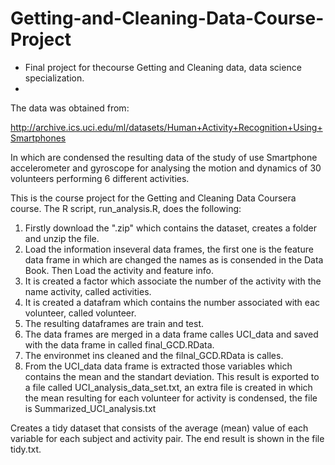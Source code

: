 # Getting-and-Cleaning-Data-Course-Project
* Final project for thecourse Getting and Cleaning data, data science specialization.
* 
The data was obtained from:

http://archive.ics.uci.edu/ml/datasets/Human+Activity+Recognition+Using+Smartphones

In which are condensed the resulting data of the study of use Smartphone accelerometer and gyroscope for analysing the motion and dynamics of 30 volunteers performing 6 different activities.

This is the course project for the Getting and Cleaning Data Coursera course. The R script, run_analysis.R, does the following:

1. Firstly download the ".zip" which contains the dataset, creates a folder and unzip the file.
2. Load the information inseveral data frames, the first one is the feature data frame in which are changed the names as is consended in the Data Book. Then Load the activity and feature info.
3. It is created a factor which associate the number of the activity with the name activity, called activities.
4. It is created a datafram which contains the number associated with eac volunteer, called volunteer.
5. The resulting dataframes are train and test.
6. The data frames are merged in a data frame calles UCI_data and saved with the data frame in called final_GCD.RData. 
7. The environmet ins cleaned and the filnal_GCD.RData is calles. 
8. From the UCI_data data frame is extracted those variables which contains the mean and the standart deviation. This result is exported to a file called UCI_analysis_data_set.txt, an extra file is created in which the mean resulting for each volunteer for activity is condensed, the file is Summarized_UCI_analysis.txt

Creates a tidy dataset that consists of the average (mean) value of each variable for each subject and activity pair.
The end result is shown in the file tidy.txt.
